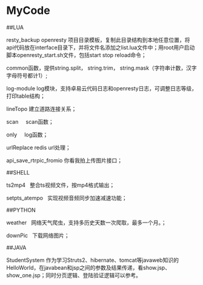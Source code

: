 # MyCode

##LUA

resty_backup    openresty 项目目录模板，复制此目录结构到本地任意位置，将api代码放在interface目录下，并将文件名添加之list.lua文件中；用root用户启动脚本openresty_start.sh文件，包括start stop reload命令；

common函数，提供string.split， string.trim， string.mask（字符串计数，汉字字母符号都计1）;

log-module  log模块，支持卓易云代码日志和openresty日志，可调整日志等级，打印table结构；

lineTopo  建立道路连接关系；

scan      scan函数；

only      log函数；

urlReplace  redis url处理；

api_save_rtrpic_fromio  你看我拍上传图片接口；

##SHELL

ts2mp4    整合ts视频文件，按mp4格式输出；

setpts_atempo   实现视频音频同步加速减速功能；

##PYTHON

weather   网络天气爬虫，支持多历史天数一次爬取，最多一个月。；

downPic   下载网络图片；

##JAVA

StudentSystem 作为学习Struts2、hibernate、tomcat等javaweb知识的HelloWorld，在javabean和jsp之间的参数及结果传递，看show.jsp、show_one.jsp；同时分页逻辑、登陆验证逻辑可以参考。
